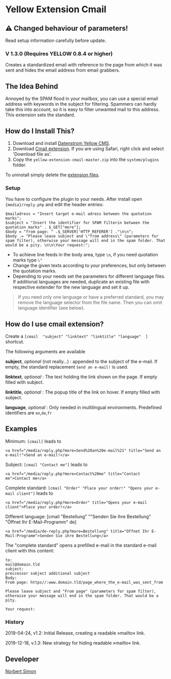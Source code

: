 # Yellow Extension Cmail 

## ⚠ Changed behaviour of parameters! 

Read setup information carefully before update.

### V 1.3.0 (Requires YELLOW 0.8.4 or higher)

Creates a standardized email with reference to the page from which it was sent and hides the email address from email grabbers.

## The Idea Behind

Annoyed by the SPAM flood in your mailbox, you can use a special email address with keywords in the subject for filtering. Spammers can hardly take this into account, so it is easy to filter unwanted mail to this address. This extension sets the standard.

## How do I Install This?

1. Download and install [Datenstrom Yellow CMS](https://github.com/datenstrom/yellow/).
2. Download [Cmail extension](https://github.com/BsNoSi/yellow-extension-cmail/archive/master.zip ).  If you are using Safari, right click and select 'Download file as'.
3. Copy the `yellow-extension-cmail-master.zip` into the `system/plugins` folder.

To uninstall simply delete the [extension files](update.ini).

### Setup

You have to configure the plugin to your needs. After install open `{media}/reply.php` and edit the header entries:

```php+HTML
$mailadress = "Insert target e-mail adress between the quotation marks";
$subject = "Insert the identifier for SPAM filterin between the quotation marks" . $_GET["more"];
$body = "from page: " .$_SERVER['HTTP_REFERER'] ."\n\n";
$body .= "Please leave subject and \"from address\" (parameters for spam filter), otherwise your message will end in the spam folder. That would be a pity. \n\n\Your request:";
```

- To achieve line feeds in the body area, type `\n`, if you need quotation marks type `\"` 
- Change the given texts according to your preferences, but only between the quotation marks.
- Depending to your needs set the parameters for different language files. If additional languages are needed, duplicate an existing file with respective extender for the new language and set it up.

> If you need only one language or have a preferred standard, you may remove the language selector from the file name. Then you can omit language identifier (see below).

## How do I use cmail extension?

Create a `[cmail  "subject" "linktext" "linktitle" "language"  ]` shortcut.

The following arguments are available

**subject**, *optional* (not really…)  : appended to the subject of the e-mail. If empty, the standard replacement `Send an e-mail!` is used.

**linktext**, *optional* :  The text holding the link shown on the page. If empty filled with subject.

**linktitle**, *optional* : The popup title of the link on hover. If empty filled with subject.

**language**, *optional* : Only needed in multilingual environments. Predefined identifiers are `en`,`de`,`fr` 

## Examples

Minimum: `[cmail]` leads to 

~~~.HTML
<a href="/media/reply.php?more=Send%20an%20e-mail%21" title="Send an e-mail!">Send an e-mail!</a>
~~~

Subject: `[cmail "Contact me"]` leads to

~~~.HTML
<a href="/media/reply.php?more=Contact%20me" title="Contact me">Contact me</a>
~~~

Complete standard: `[cmail "Order" "Place your order!" "Opens your e-mail client"]` leads to

~~~.HTML
<a href="/media/reply.php?more=Order" title="Opens your e-mail client">Place your order!</a>
~~~

Different language: [cmail "Bestellung" ""Senden Sie ihre Bestellung" "Öffnet Ihr E-Mail-Programm" de]

~~~.HTML
<a href="/media/de-reply.php?more=Bestellung" title="Öffnet Ihr E-Mail-Programm">Senden Sie ihre Bestellung</a>
~~~

The "complete standard" opens a prefilled e-mail in the standard e-mail client with this content:

```
to: 
mail@domain.tld
subject: 
preccessor subject additional subject
Body:
From page: https//:www.domain.tld/page_where_the_e-mail_was_sent_from 

Please leave subject and "From page" (parameters for spam filter), 
otherwise your message will end in the spam folder. That would be a pity. 

Your request:
```

### History

2019-04-24, v1.2: Initial Release, creating a readable »mailto« link.

2019-12-18, v.1.3: New strategy for hiding readable »mailto« link.

## Developer

[Norbert Simon](https://nosi.de)

